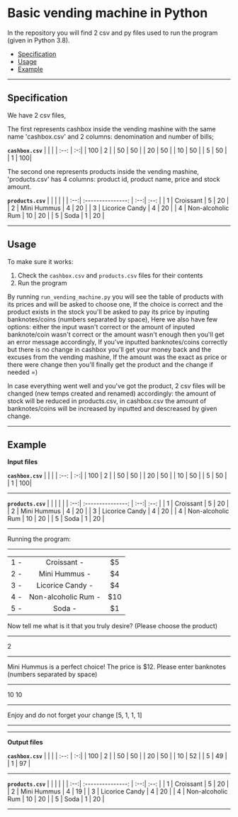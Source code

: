 # Basic vending machine in Python

In the repository you will find 2 csv and py files used to run the program (given in Python 3.8).

- [Specification](#specification)
- [Usage](#usage)
- [Example](#example)

--------------------------------------------------------------------------------

## Specification

We have 2 csv files,

The first represents cashbox inside the vending mashine with the same name 'cashbox.csv' and 2 columns: denomination and number of bills;

**`cashbox.csv`**
|      |    |
| :--: | :-:|
| 100  | 2  |
| 50   | 50 |
| 20   | 50 |
| 10   | 50 |
| 5    | 50 |
| 1    | 100|

The second one represents products inside the vending mashine, 'products.csv' has 4 columns: product id, product name, price and stock amount.

**`products.csv`**
|     |                   |     |      |
| :--:| :---------------: | :--:| :--: |
|  1  | Croissant         |  5  |  20  |
|  2  | Mini Hummus       |  4  |  20  |
|  3  | Licorice Candy    |  4  |  20  |
|  4  | Non-alcoholic Rum |  10 |  20  |
|  5  | Soda              |  1  |  20  |


--------------------------------------------------------------------------------

## Usage

To make sure it works:

1. Check the `cashbox.csv` and `products.csv` files for their contents
2. Run the program


By running `run_vending_machine.py` you will see the table of products with its prices and will be asked to choose one,
If the choice is correct and the product exists in the stock you'll be asked to pay its price by inputing banknotes/coins (numbers separated by space),
Here we also have few options: either the input wasn't correct or the amount of inputed banknote/coin wasn't correct or the amount wasn't enough then you'll get an error message accordingly, 
If you've inputted banknotes/coins correctly but there is no change in cashbox you'll get your money back and the excuses from the vending mashine,
If the amount was the exact as price or there were change then you'll finally get the product and the change if needed =)

In case everything went well and you've got the product, 2 csv files will be changed (new temps created and renamed) accordingly: the amount of stock will be reduced in products.csv, in cashbox.csv the amount of banknotes/coins will be increased by inputted and descreased by given change. 


--------------------------------------------------------------------------------

## Example

**Input files**

**`cashbox.csv`**
|      |    |
| :--: | :-:|
| 100  | 2  |
| 50   | 50 |
| 20   | 50 |
| 10   | 50 |
| 5    | 50 |
| 1    | 100|

--------------------------------------------------------------------

**`products.csv`**
|     |                   |     |      |
| :--:| :---------------: | :--:| :--: |
|  1  | Croissant         |  5  |  20  |
|  2  | Mini Hummus       |  4  |  20  |
|  3  | Licorice Candy    |  4  |  20  |
|  4  | Non-alcoholic Rum |  10 |  20  |
|  5  | Soda              |  1  |  20  |

--------------------------------------------------------------------

Running the program:

----------------------------------------------
|       |                     |      |
| :----:| :-----------------: | :---:| 
|  1 -  | Croissant -         |  $5  | 
|  2 -  | Mini Hummus -       |  $4  | 
|  3 -  | Licorice Candy -    |  $4  |  
|  4 -  | Non-alcoholic Rum - |  $10 |  
|  5 -  | Soda -              |  $1  | 

Now tell me what is it that you truly desire? 
(Please choose the product)

----------------------------------------------
2

----------------------------------------------

Mini Hummus is a perfect choice! The price is $12. Please enter banknotes (numbers separated by space)

----------------------------------------------
10 10

----------------------------------------------

Enjoy and do not forget your change [5, 1, 1, 1]

----------------------------------------------


--------------------------------------------------------------------------------

**Output files**


**`cashbox.csv`**
|      |    |
| :--: | :-:|
| 100  | 2  |
| 50   | 50 |
| 20   | 50 |
| 10   | 52 |
| 5    | 49 |
| 1    | 97 |

--------------------------------------------------------------------

**`products.csv`**
|     |                   |     |      |
| :--:| :---------------: | :--:| :--: |
|  1  | Croissant         |  5  |  20  |
|  2  | Mini Hummus       |  4  |  19  |
|  3  | Licorice Candy    |  4  |  20  |
|  4  | Non-alcoholic Rum |  10 |  20  |
|  5  | Soda              |  1  |  20  |

--------------------------------------------------------------------
